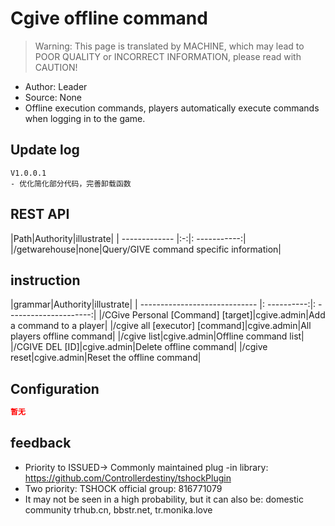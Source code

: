 # Cgive offline command

> Warning: This page is translated by MACHINE, which may lead to POOR QUALITY or INCORRECT INFORMATION, please read with CAUTION!


- Author: Leader
- Source: None
- Offline execution commands, players automatically execute commands when logging in to the game.

## Update log

```
V1.0.0.1
- 优化简化部分代码，完善卸载函数
```

## REST API

|Path|Authority|illustrate|
| ------------- |:-:|: -----------:|
|/getwarehouse|none|Query/GIVE command specific information|

## instruction

|grammar|Authority|illustrate|
| ----------------------------- |: ----------:|: ---------------------:|
|/CGive Personal [Command] [target]|cgive.admin|Add a command to a player|
|/cgive all [executor] [command]|cgive.admin|All players offline command|
|/cgive list|cgive.admin|Offline command list|
|/CGIVE DEL [ID]|cgive.admin|Delete offline command|
|/cgive reset|cgive.admin|Reset the offline command|

## Configuration

```json
暂无
```
## feedback
- Priority to ISSUED-> Commonly maintained plug -in library: https://github.com/Controllerdestiny/tshockPlugin
- Two priority: TSHOCK official group: 816771079
- It may not be seen in a high probability, but it can also be: domestic community trhub.cn, bbstr.net, tr.monika.love